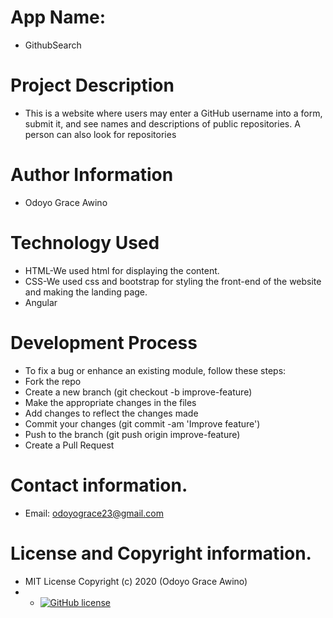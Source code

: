 # App Name:
- GithubSearch
# Project Description
- This is a website where users may enter a GitHub username into a form, submit it, and see names and descriptions of public repositories. A person can also look for repositories
# Author Information
- Odoyo Grace Awino
# Technology Used
 - HTML-We used html for displaying the content.
 - CSS-We used css and bootstrap for styling the front-end of the website and making the landing page.
 - Angular
 # Development Process
 - To fix a bug or enhance an existing module, follow these steps:
 - Fork the repo
 - Create a new branch (git checkout -b improve-feature)
 - Make the appropriate changes in the files
 - Add changes to reflect the changes made
 - Commit your changes (git commit -am 'Improve feature')
 - Push to the branch (git push origin improve-feature)
 - Create a Pull Request
# Contact information.
 - Email: odoyograce23@gmail.com
 # License and Copyright information.
 - MIT License Copyright (c) 2020 (Odoyo Grace Awino)
 - - [![GitHub license](https://img.shields.io/github/license/Naereen/StrapDown.js.svg)](https://github.com/Naereen/StrapDown.js/blob/master/LICENSE)